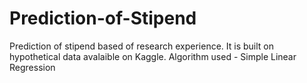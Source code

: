 # Prediction-of-Stipend
Prediction of stipend based of research experience. 
It is built on hypothetical data avalaible on Kaggle. Algorithm used - Simple Linear Regression
